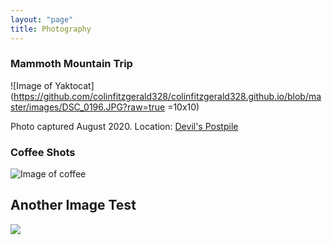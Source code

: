 ```yaml
---
layout: "page"
title: Photography
---
```


### Mammoth Mountain Trip

![Image of Yaktocat](https://github.com/colinfitzgerald328/colinfitzgerald328.github.io/blob/master/images/DSC_0196.JPG?raw=true =10x10)

Photo captured August 2020. Location: [Devil's Postpile](https://www.google.com/maps/place/Devils+Postpile+National+Monument/@37.6251062,-119.0871393,17z/data=!3m1!4b1!4m5!3m4!1s0x809672fe7d5a369d:0x9a5f7b427fb58dc5!8m2!3d37.6251062!4d-119.0849506)



### Coffee Shots

![Image of coffee](https://github.com/colinfitzgerald328/colinfitzgerald328.github.io/blob/master/images/DSC_0003.jpg?raw=true)


## Another Image Test




<img src="images/DSC_0003.jpg?raw=true"/>
